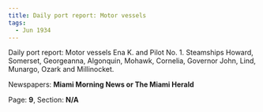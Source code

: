 ```yaml
---  
title: Daily port report: Motor vessels  
tags:  
  - Jun 1934  
---  
```

  
Daily port report: Motor vessels Ena K. and Pilot No. 1. Steamships Howard, Somerset, Georgeanna, Algonquin, Mohawk, Cornelia, Governor John, Lind, Munargo, Ozark and Millinocket.  
  
Newspapers: **Miami Morning News or The Miami Herald**  
  
Page: **9**, Section: **N/A** 
